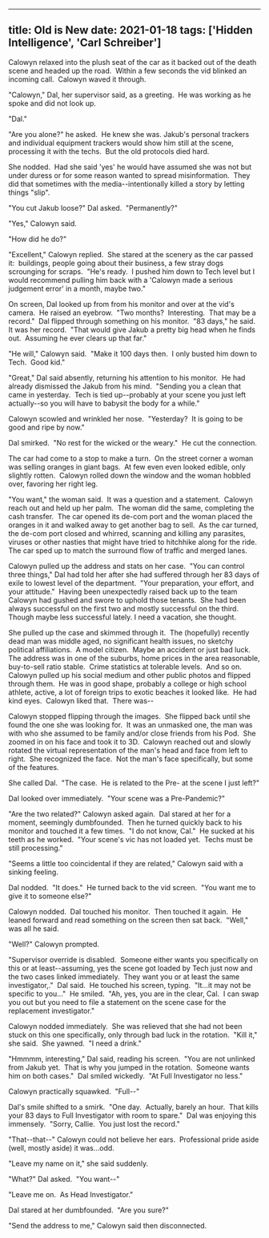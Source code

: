 
---
title: Old is New
date: 2021-01-18
tags: ['Hidden Intelligence', 'Carl Schreiber']
---

Calowyn relaxed into the plush seat of the car as it backed out of the death scene and headed up the road.  Within a few seconds the vid blinked an incoming call.  Calowyn waved it through.

"Calowyn," Dal, her supervisor said, as a greeting.  He was working as he spoke and did not look up.

"Dal."

"Are you alone?" he asked.  He knew she was. Jakub's personal trackers and individual equipment trackers would show him still at the scene, processing it with the techs.  But the old protocols died hard.

She nodded.  Had she said 'yes' he would have assumed she was not but under duress or for some reason wanted to spread misinformation.  They did that sometimes with the media--intentionally killed a story by letting things "slip".

"You cut Jakub loose?" Dal asked.  "Permanently?"

"Yes," Calowyn said.

"How did he do?"

"Excellent," Calowyn replied.  She stared at the scenery as the car passed it:  buildings, people going about their business, a few stray dogs scrounging for scraps.  "He's ready.  I pushed him down to Tech level but I would recommend pulling him back with a 'Calowyn made a serious judgement error' in a month, maybe two."

On screen, Dal looked up from from his monitor and over at the vid's camera.  He raised an eyebrow.  "Two months?  Interesting.  That may be a record."  Dal flipped through something on his monitor.  "83 days," he said.  It was her record.  "That would give Jakub a pretty big head when he finds out.  Assuming he ever clears up that far."

"He will," Calowyn said.  "Make it 100 days then.  I only busted him down to Tech.  Good kid."

"Great," Dal said absently, returning his attention to his monitor.  He had already dismissed the Jakub from his mind.  "Sending you a clean that came in yesterday.  Tech is tied up--probably at your scene you just left actually--so you will have to babysit the body for a while."

Calowyn scowled and wrinkled her nose.  "Yesterday?  It is going to be good and ripe by now."

Dal smirked.  "No rest for the wicked or the weary."  He cut the connection.

The car had come to a stop to make a turn.  On the street corner a woman was selling oranges in giant bags.  At few even even looked edible, only slightly rotten.  Calowyn rolled down the window and the woman hobbled over, favoring her right leg.

"You want," the woman said.  It was a question and a statement.  Calowyn reach out and held up her palm.  The woman did the same, completing the cash transfer.  The car opened its de-com port and the woman placed the oranges in it and walked away to get another bag to sell.  As the car turned, the de-com port closed and whirred, scanning and killing any parasites, viruses or other nasties that might have tried to hitchhike along for the ride.  The car sped up to match the surround flow of traffic and merged lanes.

Calowyn pulled up the address and stats on her case.  "You can control three things," Dal had told her after she had suffered through her 83 days of exile to lowest level of the department.  "Your preparation, your effort, and your attitude."  Having been unexpectedly raised back up to the team Calowyn had gushed and swore to uphold those tenants.  She had been always successful on the first two and mostly successful on the third.  Though maybe less successful lately. I need a vacation, she thought.

She pulled up the case and skimmed through it.  The (hopefully) recently dead man was middle aged, no significant health issues, no sketchy political affiliations.  A model citizen.  Maybe an accident or just bad luck.  The address was in one of the suburbs, home prices in the area reasonable, buy-to-sell ratio stable.  Crime statistics at tolerable levels.  And so on.  Calowyn pulled up his social medium and other public photos and flipped through them.  He was in good shape, probably a college or high school athlete, active, a lot of foreign trips to exotic beaches it looked like.  He had kind eyes.  Calowyn liked that.  There was--

Calowyn stopped flipping through the images.  She flipped back until she found the one she was looking for.  It was an unmasked one, the man was with who she assumed to be family and/or close friends from his Pod.  She zoomed in on his face and took it to 3D.  Calowyn reached out and slowly rotated the virtual representation of the man's head and face from left to right.  She recognized the face.  Not the man's face specifically, but some of the features.

She called Dal.  "The case.  He is related to the Pre- at the scene I just left?"

Dal looked over immediately.  "Your scene was a Pre-Pandemic?"

"Are the two related?" Calowyn asked again.  Dal stared at her for a moment, seemingly dumbfounded.  Then he turned quickly back to his monitor and touched it a few times.  "I do not know, Cal."  He sucked at his teeth as he worked.  "Your scene's vic has not loaded yet.  Techs must be still processing."

"Seems a little too coincidental if they are related," Calowyn said with a sinking feeling.

Dal nodded.  "It does."  He turned back to the vid screen.  "You want me to give it to someone else?"

Calowyn nodded.  Dal touched his monitor.  Then touched it again.  He leaned forward and read something on the screen then sat back.  "Well," was all he said.

"Well?" Calowyn prompted.

"Supervisor override is disabled.  Someone either wants you specifically on this or at least--assuming, yes the scene got loaded by Tech just now and the two cases linked immediately.  They want you or at least the same investigator,."  Dal said.  He touched his screen, typing.  "It...it may not be specific to you..."  He smiled.  "Ah, yes, you are in the clear, Cal.  I can swap you out but you need to file a statement on the scene case for the replacement investigator."

Calowyn nodded immediately.  She was relieved that she had not been stuck on this one specifically, only through bad luck in the rotation.  "Kill it," she said.  She yawned.  "I need a drink."

"Hmmmm, interesting," Dal said, reading his screen.  "You are not unlinked from Jakub yet.  That is why you jumped in the rotation.  Someone wants him on both cases."  Dal smiled wickedly.  "At Full Investigator no less."

Calowyn practically squawked.  "Full--"

Dal's smile shifted to a smirk.  "One day.  Actually, barely an hour.  That kills your 83 days to Full Investigator with room to spare."  Dal was enjoying this immensely.  "Sorry, Callie.  You just lost the record."

"That--that--" Calowyn could not believe her ears.  Professional pride aside (well, mostly aside) it was...odd.

"Leave my name on it," she said suddenly.

"What?" Dal asked.  "You want--"

"Leave me on.  As Head Investigator."

Dal stared at her dumbfounded.  "Are you sure?"

"Send the address to me," Calowyn said then disconnected.
